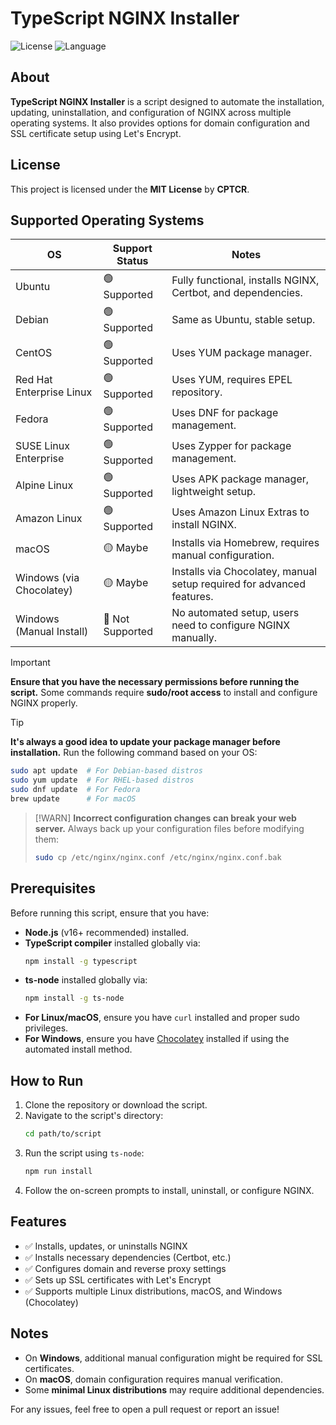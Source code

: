 # TypeScript NGINX Installer

![License](https://img.shields.io/badge/license-MIT-green) ![Language](https://img.shields.io/badge/language-TypeScript-blue)

## About
**TypeScript NGINX Installer** is a script designed to automate the installation, updating, uninstallation, and configuration of NGINX across multiple operating systems. It also provides options for domain configuration and SSL certificate setup using Let's Encrypt.

## License
This project is licensed under the **MIT License** by **CPTCR**.

## Supported Operating Systems
| OS                        | Support Status | Notes |
|---------------------------|---------------|-------|
| Ubuntu                    | 🟢 Supported  | Fully functional, installs NGINX, Certbot, and dependencies. |
| Debian                    | 🟢 Supported  | Same as Ubuntu, stable setup. |
| CentOS                    | 🟢 Supported  | Uses YUM package manager. |
| Red Hat Enterprise Linux  | 🟢 Supported  | Uses YUM, requires EPEL repository. |
| Fedora                    | 🟢 Supported  | Uses DNF for package management. |
| SUSE Linux Enterprise     | 🟢 Supported  | Uses Zypper for package management. |
| Alpine Linux              | 🟢 Supported  | Uses APK package manager, lightweight setup. |
| Amazon Linux              | 🟢 Supported  | Uses Amazon Linux Extras to install NGINX. |
| macOS                     | 🟡 Maybe      | Installs via Homebrew, requires manual configuration. |
| Windows (via Chocolatey)  | 🟡 Maybe      | Installs via Chocolatey, manual setup required for advanced features. |
| Windows (Manual Install)  | 🔴 Not Supported | No automated setup, users need to configure NGINX manually. |

> [!IMPORTANT]
> **Ensure that you have the necessary permissions before running the script.**
> Some commands require **sudo/root access** to install and configure NGINX properly.

> [!TIP]
> **It's always a good idea to update your package manager before installation.**
> Run the following command based on your OS:
> ```sh
> sudo apt update  # For Debian-based distros
> sudo yum update  # For RHEL-based distros
> sudo dnf update  # For Fedora
> brew update      # For macOS
> ```

> [!WARN]
> **Incorrect configuration changes can break your web server.**
> Always back up your configuration files before modifying them:
> ```sh
> sudo cp /etc/nginx/nginx.conf /etc/nginx/nginx.conf.bak
> ```

## Prerequisites
Before running this script, ensure that you have:
- **Node.js** (v16+ recommended) installed.
- **TypeScript compiler** installed globally via:
  ```sh
  npm install -g typescript
  ```
- **ts-node** installed globally via:
  ```sh
  npm install -g ts-node
  ```
- **For Linux/macOS**, ensure you have `curl` installed and proper sudo privileges.
- **For Windows**, ensure you have [Chocolatey](https://chocolatey.org/install) installed if using the automated install method.

## How to Run
1. Clone the repository or download the script.
2. Navigate to the script's directory:
   ```sh
   cd path/to/script
   ```
3. Run the script using `ts-node`:
   ```sh
   npm run install
   ```
4. Follow the on-screen prompts to install, uninstall, or configure NGINX.

## Features
- ✅ Installs, updates, or uninstalls NGINX
- ✅ Installs necessary dependencies (Certbot, etc.)
- ✅ Configures domain and reverse proxy settings
- ✅ Sets up SSL certificates with Let's Encrypt
- ✅ Supports multiple Linux distributions, macOS, and Windows (Chocolatey)

## Notes
- On **Windows**, additional manual configuration might be required for SSL certificates.
- On **macOS**, domain configuration requires manual verification.
- Some **minimal Linux distributions** may require additional dependencies.

For any issues, feel free to open a pull request or report an issue!
